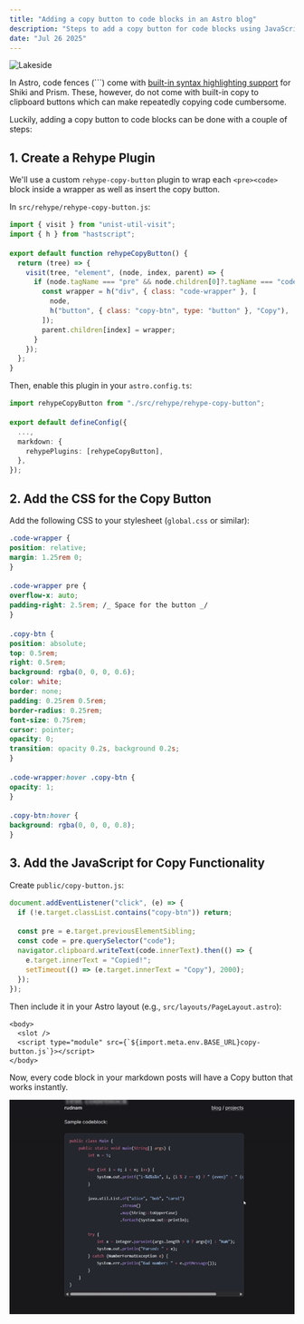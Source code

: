 ```yaml
---
title: "Adding a copy button to code blocks in an Astro blog"
description: "Steps to add a copy button for code blocks using JavaScript and CSS."
date: "Jul 26 2025"
---
```


![Lakeside](lakeside.jpg)

In Astro, code fences (```) come with [built-in syntax highlighting support](https://docs.astro.build/en/guides/syntax-highlighting/) for Shiki and Prism. These, however, do not come with built-in copy to clipboard buttons which can make repeatedly copying code cumbersome.

Luckily, adding a copy button to code blocks can be done with a couple of steps:

## 1. Create a Rehype Plugin

We'll use a custom `rehype-copy-button` plugin to wrap each `<pre><code>` block inside a wrapper as well as insert the copy button.

In `src/rehype/rehype-copy-button.js`:

```js
import { visit } from "unist-util-visit";
import { h } from "hastscript";

export default function rehypeCopyButton() {
  return (tree) => {
    visit(tree, "element", (node, index, parent) => {
      if (node.tagName === "pre" && node.children[0]?.tagName === "code") {
        const wrapper = h("div", { class: "code-wrapper" }, [
          node,
          h("button", { class: "copy-btn", type: "button" }, "Copy"),
        ]);
        parent.children[index] = wrapper;
      }
    });
  };
}
```

Then, enable this plugin in your `astro.config.ts`:

```ts
import rehypeCopyButton from "./src/rehype/rehype-copy-button";

export default defineConfig({
  ...,
  markdown: {
    rehypePlugins: [rehypeCopyButton],
  },
});
```

## 2. Add the CSS for the Copy Button

Add the following CSS to your stylesheet (`global.css` or similar):

```css
.code-wrapper {
position: relative;
margin: 1.25rem 0;
}

.code-wrapper pre {
overflow-x: auto;
padding-right: 2.5rem; /_ Space for the button _/
}

.copy-btn {
position: absolute;
top: 0.5rem;
right: 0.5rem;
background: rgba(0, 0, 0, 0.6);
color: white;
border: none;
padding: 0.25rem 0.5rem;
border-radius: 0.25rem;
font-size: 0.75rem;
cursor: pointer;
opacity: 0;
transition: opacity 0.2s, background 0.2s;
}

.code-wrapper:hover .copy-btn {
opacity: 1;
}

.copy-btn:hover {
background: rgba(0, 0, 0, 0.8);
}
```

## 3. Add the JavaScript for Copy Functionality

Create `public/copy-button.js`:

```js
document.addEventListener("click", (e) => {
  if (!e.target.classList.contains("copy-btn")) return;

  const pre = e.target.previousElementSibling;
  const code = pre.querySelector("code");
  navigator.clipboard.writeText(code.innerText).then(() => {
    e.target.innerText = "Copied!";
    setTimeout(() => (e.target.innerText = "Copy"), 2000);
  });
});
```

Then include it in your Astro layout (e.g., `src/layouts/PageLayout.astro`):

```astro
<body>
  <slot />
  <script type="module" src={`${import.meta.env.BASE_URL}copy-button.js`}></script>
</body>
```

Now, every code block in your markdown posts will have a Copy button that works instantly.

![Copy code demo](copy-code-button.gif)
